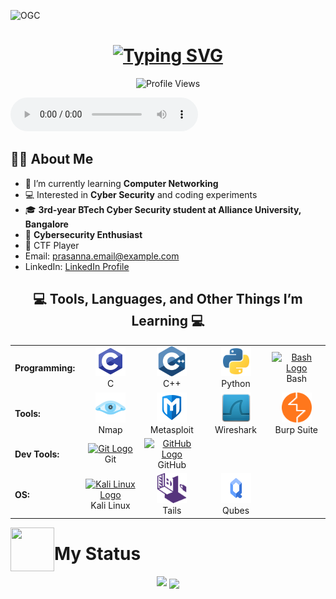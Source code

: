 ![OGC](https://github.com/reddyprasanna607/reddyprasanna607/assets/your-image-id)

<h1 align="center">
<a href="https://git.io/typing-svg"><img src="https://readme-typing-svg.herokuapp.com?font=Rowdies+&weight=900&size=28&duration=10006&pause=1015&color=35B46D&background=060E1A00&vCenter=true&width=800&height=58&lines=Hello+pleased+to+meet+you.+I'm+Prasanna...;" alt="Typing SVG" /></a>
</h1>
<p align="center"> <img src="https://komarev.com/ghpvc/?username=reddyprasanna607&label=Profile%20views&color=0e75b6&style=flat" alt="Profile Views" /> </p>

<audio controls>
  <source src="https://path-to-your-audio-file.mp3" type="audio/mpeg">
</audio>

## 🙋‍♂️ About Me
- 🌱 I’m currently learning **Computer Networking**
- 💻 Interested in **Cyber Security** and coding experiments
- 🎓 **3rd-year BTech Cyber Security student at Alliance University, Bangalore**
- 🔐 **Cybersecurity Enthusiast**
- 🚩 CTF Player
   <div align="center"> 
- Email: [prasanna.email@example.com](mailto:prasanna.email@example.com)
- LinkedIn: [LinkedIn Profile](https://www.linkedin.com/in/reddyprasanna607)
  </div>

<h2 align="center">💻 Tools, Languages, and Other Things I’m Learning 💻</h2>
<div align="center">
<table>
  <tr>
    <td align="left" width="100">
      <b>Programming:</b>
    </td>
    <td align="center" width="96">
      <a href="https://www.javatpoint.com/c-tutorial" target="_blank" rel="noopener noreferrer">
        <img src="https://github.com/Chittu13/Chittu13/blob/main/Pics/new/c.svg" width="48" height="48" alt="C Logo"/>
      </a>
      <br>C
    </td>
    <td align="center" width="96">
      <a href="https://www.javatpoint.com/c-plus-plus-tutorial" target="_blank" rel="noopener noreferrer">
        <img src="https://github.com/Chittu13/Chittu13/blob/main/Pics/new/c%2B%2B.svg" width="48" height="48" alt="C++ Logo"/>
      </a>
      <br>C++
    </td>
    <td align="center" width="96"> 
      <a href="https://www.javatpoint.com/python-tutorial" target="_blank" rel="noopener noreferrer">
        <img src="https://github.com/Chittu13/Chittu13/blob/main/Pics/new/python.svg" width="48" height="48" alt="Python Logo"/>
      </a>
      <br>Python
    </td>
    <td align="center" width="96">
      <a href="https://www.javatpoint.com/bash-tutorial" target="_blank" rel="noopener noreferrer">
        <img src="https://upload.wikimedia.org/wikipedia/commons/0/0f/Bash-logo.svg" width="48" height="48" alt="Bash Logo"/>
      </a>
      <br>Bash
    </td>
  </tr>
  <tr>
    <td align="left" width="100">
      <b>Tools:</b>
    </td>
    <td align="center" width="96">
      <a href="https://nmap.org/" target="_blank" rel="noopener noreferrer">
        <img src="https://github.com/Chittu13/Chittu13/blob/main/Pics/new/nmap.svg" width="48" height="48" alt="Nmap Logo"/>
      </a>
      <br>Nmap
    </td>
    <td align="center" width="96">
      <a href="https://www.metasploit.com/" target="_blank" rel="noopener noreferrer">
        <img src="https://github.com/Chittu13/Chittu13/blob/main/Pics/new/metasploit.png" width="48" height="48" alt="Metasploit Logo"/>
      </a>
      <br>Metasploit
    </td>
    <td align="center" width="96">
      <a href="https://www.wireshark.org/" target="_blank" rel="noopener noreferrer">
        <img src="https://github.com/Chittu13/Chittu13/blob/main/Pics/new/wireshark.svg" width="48" height="48" alt="Wireshark Logo"/>
      </a>
      <br>Wireshark
    </td>
    <td align="center" width="96">
      <a href="https://portswigger.net/" target="_blank" rel="noopener noreferrer">
        <img src="https://github.com/Chittu13/Chittu13/blob/main/Pics/new/burpsuite.svg" width="48" height="48" alt="Burp Suite Logo"/>
      </a>
      <br>Burp Suite
    </td>
  </tr>
  <tr>
    <td align="left" width="100">
      <b>Dev Tools:</b>
    </td>
    <td align="center" width="96">
      <a href="https://www.w3schools.com/git/default.asp" target="_blank" rel="noopener noreferrer">
        <img src="https://git-scm.com/images/logos/downloads/Git-Icon-1788C.png" width="48" height="48" alt="Git Logo"/>
      </a>
      <br>Git
    </td>
    <td align="center" width="96">
      <a href="https://github.com" target="_blank" rel="noopener noreferrer">
        <img src="https://github.githubassets.com/images/modules/logos_page/GitHub-Mark.png" width="48" height="48" alt="GitHub Logo"/>
      </a>
      <br>GitHub
    </td>
  </tr>
  <tr>
    <td align="left" width="100">
      <b>OS:</b>
    </td>
    <td align="center" width="96">
      <a href="https://www.kali.org/" target="_blank" rel="noopener noreferrer">
        <img src="https://www.kali.org/images/kali-logo.svg" width="48" height="48" alt="Kali Linux Logo"/>
      </a>
      <br>Kali Linux
    </td>
    <td align="center" width="96">
      <a href="https://tails.net/" target="_blank" rel="noopener noreferrer">
        <img src="https://github.com/Chittu13/Chittu13/blob/main/Pics/new/tails.svg" width="48" height="48" alt="Tails Logo"/>
      </a>
      <br>Tails
    </td>
    <td align="center" width="96">
      <a href="https://www.qubes-os.org/" target="_blank" rel="noopener noreferrer">
        <img src="https://github.com/Chittu13/Chittu13/blob/main/Pics/new/Qubes.svg" width="48" height="48" alt="Qubes Logo"/>
      </a>
      <br>Qubes
    </td>
  </tr>
</table>
</div>

<img align="left" src="Pics/sys.gif" width="70px" height="70px">
<h1><strong> My Status</strong></h1>
<p align="center">
  <img src="https://streak-stats.demolab.com?user=reddyprasanna607&theme=gotham" />
  <a href="https://github.com/reddyprasanna607">
    <img align="center" src="http://github-profile-summary-cards.vercel.app/api/cards/profile-details?username=reddyprasanna607&theme=2077" />
  </a>
</p>
